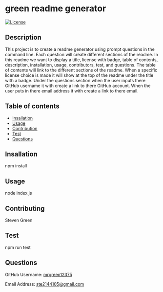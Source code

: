 
# green readme generator
[![License](https://img.shields.io/badge/License-Apache_2.0-blue.svg)](https://opensource.org/licenses/Apache-2.0)
## Description
This project is to create a readme generator using prompt questions in the command line. Each question will create different sections of the readme. In this readme we want to display a title, license with badge, table of contents, description, installation, usage, contributors, test, and questions. The table of contents will link to the different sections of the readme. When a specific license choice is made it will show at the top of the readme under the title with a badge. Under the questions section when the user inputs there GitHub username it with create a link to there GitHub account. When the user puts in there email address it with create a link to there email.
## Table of contents
- [Insallation](#Insallation)
- [Usage](#Usage)
- [Contribution](#Contributing)
- [Test](#Test)
- [Questions](#Questions)
## Insallation
npm install
## Usage
node index.js
## Contributing
Steven Green
## Test
npm run test
## Questions
GitHub Username: [mrgreen12375](https://github.com/mrgreen12375)

Email Address: [ste2144105@gmail.com](ste2144105@gmail.com)